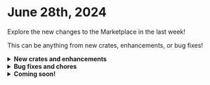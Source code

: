 # June 28th, 2024

Explore the new changes to the Marketplace in the last week!

This can be anything from new crates, enhancements, or bug fixes!

<details>

<summary><strong>New crates and enhancements</strong></summary>

* NEW CRATE - Billing Count Report Crate
  * Generate a billing report with license counts in 12 different integrations
* Rewst: User Offboarding - in Beta/Egg state. See demo [here](https://www.youtube.com/watch?v=1kDXlFeOMO4\&t=1163s)
  * On-prem AD support
  * Enhanced logging
  * Modular workflow design

<!---->

* Document M365 Environments
  * Efficiency update - Reduced the number of lookups when an asset is updated by 1/4
  * Updated cron trigger time
* Document Shared Mailbox Details
  * Efficiency update - Reduced the number of lookups when an asset is updated by 1/4
  * Updated cron trigger time
* Document Group Details
  * Efficiency update - Reduced the number of lookups when an asset is updated by 1/4
  * Updated cron trigger time
* Document User Details
  * Efficiency update - Reduced the number of lookups when an asset is updated by 1/4
  * Updated cron trigger time

</details>

<details>

<summary><strong>Bug fixes and chores</strong></summary>

* User Onboarding
  * Updated Copy Existing User to Create New powershell script to account for values with commas

</details>

<details>

<summary><strong>Coming soon!</strong></summary>

* New Crate - Liongard MFA Remediation
  * Liongard detects when MFA is not enabled properly, logs it to a PSA ticket, Rewst enables MFA and updates the ticket.
* New Crate - Sonicwall Firmware Update
  * Initiate a firmware update via NSM
  * Support one or more firewall firmware upgrades at once
  * Support scheduling of firmware updates and restart times

</details>

